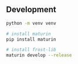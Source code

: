 ## Development
```bash
python -m venv venv

# install maturin
pip install maturin

# install frost-lib
maturin develop --release
```
